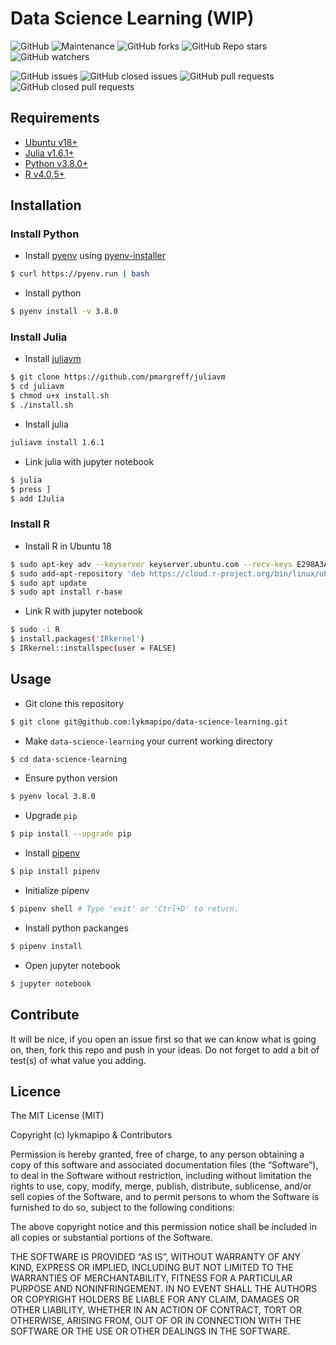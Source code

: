 # Data Science Learning (WIP)

![GitHub](https://img.shields.io/github/license/lykmapipo/data-science-learning)
![Maintenance](https://img.shields.io/maintenance/yes/2021)
![GitHub forks](https://img.shields.io/github/forks/lykmapipo/data-science-learning)
![GitHub Repo stars](https://img.shields.io/github/stars/lykmapipo/data-science-learning)
![GitHub watchers](https://img.shields.io/github/watchers/lykmapipo/data-science-learning)

![GitHub issues](https://img.shields.io/github/issues/lykmapipo/data-science-learning)
![GitHub closed issues](https://img.shields.io/github/issues-closed/lykmapipo/data-science-learning)
![GitHub pull requests](https://img.shields.io/github/issues-pr/lykmapipo/data-science-learning)
![GitHub closed pull requests](https://img.shields.io/github/issues-pr-closed/lykmapipo/data-science-learning)

## Requirements

- [Ubuntu v18+](https://ubuntu.com/)
- [Julia v1.6.1+](https://julialang.org/)
- [Python v3.8.0+](https://www.python.org/)
- [R v4.0.5+](https://www.r-project.org/)

## Installation

### Install Python

- Install [pyenv](https://github.com/pyenv/pyenv) using [pyenv-installer](https://github.com/pyenv/pyenv-installer)
```sh
$ curl https://pyenv.run | bash
```

- Install python
```sh
$ pyenv install -v 3.8.0
```

### Install Julia

- Install [juliavm](https://github.com/pmargreff/juliavm)
```sh
$ git clone https://github.com/pmargreff/juliavm
$ cd juliavm
$ chmod u+x install.sh
$ ./install.sh
```

- Install julia
```sh
juliavm install 1.6.1
```

- Link julia with jupyter notebook
```sh
$ julia
$ press ]
$ add IJulia
```

### Install R

- Install R in Ubuntu 18
```sh
$ sudo apt-key adv --keyserver keyserver.ubuntu.com --recv-keys E298A3A825C0D65DFD57CBB651716619E084DAB9
$ sudo add-apt-repository 'deb https://cloud.r-project.org/bin/linux/ubuntu bionic-cran40/'
$ sudo apt update
$ sudo apt install r-base
```

- Link R with jupyter notebook
```sh
$ sudo -i R
$ install.packages('IRkernel')
$ IRkernel::installspec(user = FALSE)
```

## Usage

- Git clone this repository
```sh
$ git clone git@github.com:lykmapipo/data-science-learning.git
```

- Make `data-science-learning` your current working directory
```sh
$ cd data-science-learning
```

- Ensure python version
```sh
$ pyenv local 3.8.0
```

- Upgrade `pip`
```sh
$ pip install --upgrade pip
```

- Install [pipenv](https://github.com/pypa/pipenv)
```sh
$ pip install pipenv
```

- Initialize pipenv
```sh
$ pipenv shell # Type 'exit' or 'Ctrl+D' to return.
```

- Install python packanges
```sh
$ pipenv install
```

- Open jupyter notebook
```sh
$ jupyter notebook
```

## Contribute

It will be nice, if you open an issue first so that we can know what is going on, then, fork this repo and push in your ideas. Do not forget to add a bit of test(s) of what value you adding.

## Licence

The MIT License (MIT)

Copyright (c) lykmapipo & Contributors

Permission is hereby granted, free of charge, to any person obtaining a copy of this software and associated documentation files (the “Software”), to deal in the Software without restriction, including without limitation the rights to use, copy, modify, merge, publish, distribute, sublicense, and/or sell copies of the Software, and to permit persons to whom the Software is furnished to do so, subject to the following conditions:

The above copyright notice and this permission notice shall be included in all copies or substantial portions of the Software.

THE SOFTWARE IS PROVIDED “AS IS”, WITHOUT WARRANTY OF ANY KIND, EXPRESS OR IMPLIED, INCLUDING BUT NOT LIMITED TO THE WARRANTIES OF MERCHANTABILITY, FITNESS FOR A PARTICULAR PURPOSE AND NONINFRINGEMENT. IN NO EVENT SHALL THE AUTHORS OR COPYRIGHT HOLDERS BE LIABLE FOR ANY CLAIM, DAMAGES OR OTHER LIABILITY, WHETHER IN AN ACTION OF CONTRACT, TORT OR OTHERWISE, ARISING FROM, OUT OF OR IN CONNECTION WITH THE SOFTWARE OR THE USE OR OTHER DEALINGS IN THE SOFTWARE.